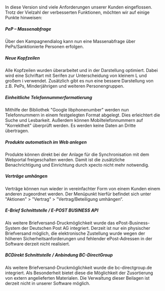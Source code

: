 In diese Version sind viele Anforderungen unserer Kunden eingeflossen.
Trotz der Vielzahl der verbesserten Funktionen, möchten wir auf einige Punkte hinweisen:

##### PeP – Massenabfrage

Über den Kampagnendialog kann nun eine Massenabfrage über PePs/Sanktionierte Personen erfolgen.

##### Neue Kopfzeilen

Alle Kopfzeilen wurden überarbeitet und in der Darstellung optimiert.
Dabei wird eine Schriftart mit Serifen zur Unterscheidung von kleinem L und großem i verwendet.
Zusätzlich gibt es nun eine bessere Darstellung von z.B. PePs, Minderjährigen und weiteren Personengruppen.

##### Einheitliche Telefonnummerformatierung 

Mithilfe der Bibliothek "Google libphonenumber" werden nun Telefonnummern in einem festgelegten Format abgelegt.
Dies erleichtert die Suche und Lesbarkeit. Außerdem können Mobiltelefonnummern auf "Korrektheit" überprüft werden. 
Es werden keine Daten an Dritte übertragen.

##### Produkte automatisch im Web anlegen
Produkte können direkt bei der Anlage für die Synchronisation mit dem Webportal freigeschalten werden. Damit ist die zusätzliche Benachrichtigung und Einrichtung durch xpecto nicht mehr notwendig.

##### Verträge umhängen
Verträge können nun wieder in vereinfachter Form von einem Kunden einem anderen zugeordnet werden.
Der Menüpunkt hierfür befindet sich unter "Aktionen" > "Vertrag" > "Vertrag/Beteiligung umhängen“.

##### E-Brief Schnittstelle / E-POST BUSINESS API
Als weitere Briefversand-Druckmöglichkeit wurde das ePost-Business-System der Deutschen Post AG integriert. Derzeit ist nur ein physischer Briefversand möglich, die elektronische Zustellung wurde wegen der höheren Sicherheitsanforderungen und fehlender ePost-Adressen in der Software derzeit nicht realisiert.

##### BCDirekt Schnittstelle / Anbindung BC-DirectGroup 
Als weitere Briefversand-Druckmöglichkeit wurde die bc-directgroup.de integriert. Als Besonderheit bietet diese die Möglichkeit der Zusortierung von extern angelieferten Materialen. Die Verwaltung dieser Beilagen ist derzeit nicht in unserer Software möglich.

